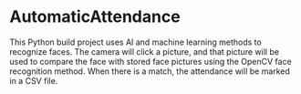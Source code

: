 # AutomaticAttendance
This Python build project uses AI and machine
learning methods to recognize faces. The camera
will click a picture, and that picture will be used to
compare the face with stored face pictures using
the OpenCV face recognition method. When there
is a match, the attendance will be marked in a CSV
file.

